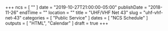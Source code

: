 +++
ncs = [ "" ]
date = "2019-10-27T21:00:00-05:00"
publishDate = "2018-11-26"
endTime = ""
location = ""
title = "UHF/VHF Net 43"
slug = "uhf-vhf-net-43"
categories = [ "Public Service" ]
dates = [ "NCS Schedule" ]
outputs = [ "HTML", "Calendar" ]
draft = true
+++
